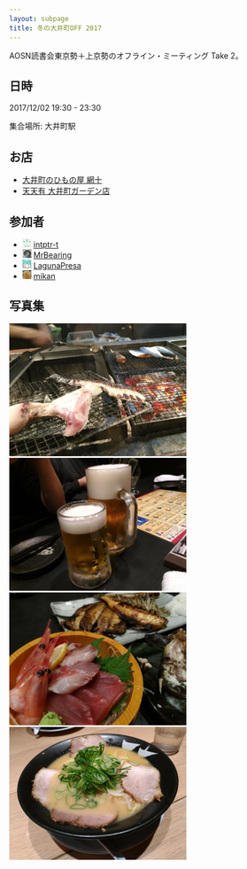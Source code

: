 ```yaml
---
layout: subpage
title: 冬の大井町OFF 2017
---
```


AOSN読書会東京勢＋上京勢のオフライン・ミーティング Take 2。

## 日時

2017/12/02 19:30 - 23:30

集合場所: 大井町駅

## お店

* [大井町のひもの屋 網十](https://ja.foursquare.com/v/4ba9fbc5f964a52082413ae3)
* [天天有 大井町ガーデン店](https://ja.foursquare.com/v/5315c34b498ea4968dd260b3)

## 参加者

* [![](/images/users/intptr-t_16.png "intptr-t")](https://github.com/intptr-t) [intptr-t](https://github.com/intptr-t)
* [![](/images/users/MrBearing_16.png "MrBearing")](https://github.com/MrBearing) [MrBearing](https://github.com/MrBearing)
* [![](/images/users/LagunaPresa_16.png "LagunaPresa")](https://github.com/LagunaPresa) [LagunaPresa](https://github.com/LagunaPresa)
* [![](/images/users/mikan_16.png "mikan")](https://github.com/mikan) [mikan](https://github.com/mikan)

## 写真集

![](/photo/20171202_1916.jpg "干物屋さん")
![](/photo/20171202_1927.jpg "🍻")
![](/photo/20171202_2011.jpg "刺身＋干物！")
![](/photo/20171202_2309.jpg "しめのラーメン")
